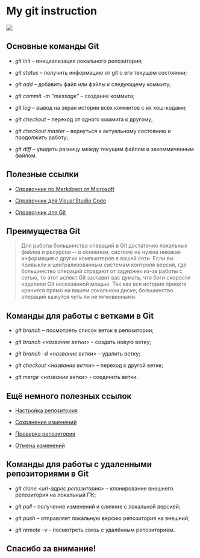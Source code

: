 # **My git instruction**

<image src="https://www.freecoursesonline.me/wp-content/uploads/2019/12/Visual-Studio-300x300.jpg">

## Основные команды Git ##

* *git init* – инициализация локального репозитория;

* *git status* – получить информацию от git о его текущем состоянии;

* *git add* – добавить файл или файлы к следующему коммиту;

* *git commit -m “message”* – создание коммита;

* *git log* – вывод на экран истории всех коммитов с их хеш-кодами;

* *git checkout* – переход от одного коммита к другому;

* *git checkout master* – вернуться к актуальному состоянию и продолжить работу;

* *git diff* – увидеть разницу между текущим файлом и закоммиченным файлом.

## Полезные ссылки ##

* [Справочник по Markdown от Microsoft](https://docs.microsoft.com/ru-ru/contribute/markdown-reference "click on the link")

* [Справочник для Visual Studio Code](https://code.visualstudio.com/docs "click on the link")

* [Справочник для Git](https://git-scm.com/docs/user-manual "click on the link")

## Преимущества Git ##

> Для работы большинства операций в Git достаточно локальных файлов и ресурсов — в основном, системе не нужна никакая информация с других компьютеров в вашей сети. Если вы привыкли к централизованным системам контроля версий, где большинство операций страдают от задержек из-за работы с сетью, то этот аспект Git заставит вас думать, что боги скорости наделили Git несказанной мощью. Так как вся история проекта хранится прямо на вашем локальном диске, большинство операций кажутся чуть ли не мгновенными.

## Команды для работы с ветками в Git ##

* *git branch* – посмотреть список веток в репозитории;

* *git branch <название ветки>* – создать новую ветку;

* *git branch -d <название ветки>* – удалить ветку;

* *git checkout <название ветки>* – переход к другой ветке;

* *git merge <название ветки>* - соединить ветки.

## Ещё немного полезных ссылок ##

* [Настройка репозитория](https://www.atlassian.com/ru/git/tutorials/setting-up-a-repository "click on the link")

* [Сохранение изменений](https://www.atlassian.com/ru/git/tutorials/saving-changes "click on the link")

* [Проверка репозитория](https://www.atlassian.com/ru/git/tutorials/inspecting-a-repository "click on the link")

* [Отмена изменений](https://www.atlassian.com/ru/git/tutorials/undoing-changes "click on the link")

## Команды для работы с удаленными репозиториями в Git ##

* *git clone <url-адрес репозитория>* – клонирование внешнего репозитория на  локальный ПК;

* *git pull* – получение изменений и слияние с локальной версией;

* *git push* – отправляет локальную версию репозитория на внешний;

* *git remote -v* - посмотреть связь с удалённым репозиторием.

## Спасибо за внимание! ##